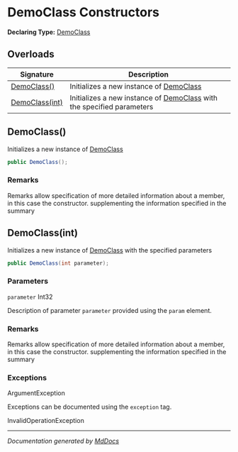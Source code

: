 # DemoClass Constructors

**Declaring Type:** [DemoClass](Type.md)

## Overloads

| Signature                       | Description                                                                      |
| ------------------------------- | -------------------------------------------------------------------------------- |
| [DemoClass()](#democlass)       | Initializes a new instance of [DemoClass](Type.md)                               |
| [DemoClass(int)](#democlassint) | Initializes a new instance of [DemoClass](Type.md) with the specified parameters |

## DemoClass()

Initializes a new instance of [DemoClass](Type.md)

```csharp
public DemoClass();
```

### Remarks

Remarks allow specification of more detailed information about a member, in this case the constructor. supplementing the information specified in the summary

## DemoClass(int)

Initializes a new instance of [DemoClass](Type.md) with the specified parameters

```csharp
public DemoClass(int parameter);
```

### Parameters

`parameter`  Int32

Description of parameter `parameter` provided using the `param` element.

### Remarks

Remarks allow specification of more detailed information about a member, in this case the constructor. supplementing the information specified in the summary

### Exceptions

ArgumentException

Exceptions can be documented using the `exception` tag.

InvalidOperationException

___

*Documentation generated by [MdDocs](https://github.com/ap0llo/mddocs)*
